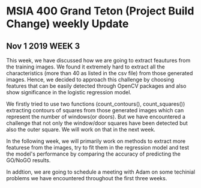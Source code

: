 # MSIA 400 Grand Teton (Project Build Change) weekly Update

## Nov 1 2019 WEEK 3

This week, we have discussed how we are going to extract feautures from the training images. We found it extremely hard to extract all the characteristics (more than 40 as listed in the csv file) from those generated images. Hence, we decided to approach this challenge by choosing features that can be easily detected through OpenCV packages and also show significance in the logistic regression model. 

We firstly tried to use two functions (count_contours(), count_squares()) extracting contours of squares from those generated images which can represent the number of windows(or doors). But we have encountered a challenge that not only the window/door squares have been detected but also the outer square. We will work on that in the next week. 

In the following week, we will primarily work on methods to extract more featurese from the images, try to fit them in the regression model and test the model's performance by comparing the accuracy of predicting the GO/NoGO results.

In addtion, we are going to schedule a meeting with Adam on some techinial problems we have encountered throughout the first three weeks.
